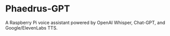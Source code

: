 # Phaedrus-GPT
A Raspberry Pi voice assistant powered by OpenAI Whisper, Chat-GPT, and Google/ElevenLabs TTS.

